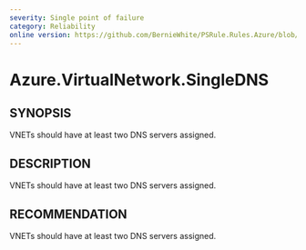 ```yaml
---
severity: Single point of failure
category: Reliability
online version: https://github.com/BernieWhite/PSRule.Rules.Azure/blob/master/docs/rules/en-US/Azure.VirtualNetwork.SingleDNS.md
---
```


# Azure.VirtualNetwork.SingleDNS

## SYNOPSIS

VNETs should have at least two DNS servers assigned.

## DESCRIPTION

VNETs should have at least two DNS servers assigned.

## RECOMMENDATION

VNETs should have at least two DNS servers assigned.

